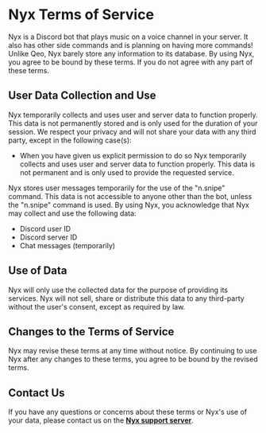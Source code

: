 # Nyx Terms of Service 
Nyx is a Discord bot that plays music on a voice channel in your server. It also has other side commands and is planning on having more commands!
Unlike Qeo, Nyx barely store any information to its database. By using Nyx, you agree to be bound by these terms. If you do not agree with any part of these terms.

## User Data Collection and Use
Nyx temporarily collects and uses user and server data to function properly. This data is not permanently stored and is only used for the duration of your session. We respect your privacy and will not share your data with any third party, except in the following case(s):
- When you have given us explicit permission to do so
Nyx temporarily collects and uses user and server data to function properly. This data is not permanent and is only used to provide the requested service.

Nyx stores user messages temporarily for the use of the "n.snipe" command. This data is not accessible to anyone other than the bot, unless the "n.snipe" command is used.
By using Nyx, you acknowledge that Nyx may collect and use the following data:
- Discord user ID
- Discord server ID
- Chat messages (temporarily)

## Use of Data
Nyx will only use the collected data for the purpose of providing its services. Nyx will not sell, share or distribute this data to any third-party without the user's consent, except as required by law.

## Changes to the Terms of Service
Nyx may revise these terms at any time without notice. By continuing to use Nyx after any changes to these terms, you agree to be bound by the revised terms.

## Contact Us
If you have any questions or concerns about these terms or Nyx's use of your data, please contact us on the **[Nyx support server](https://discord.com/invite/MHj3BPPR5r)**.
